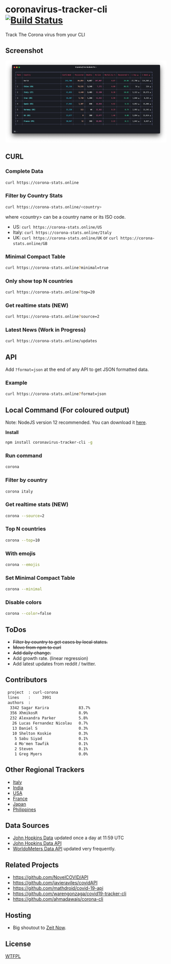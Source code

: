 # coronavirus-tracker-cli [![Build Status](https://github.com/sagarkarira/coronavirus-tracker-cli/workflows/Tests/badge.svg)](https://github.com/sagarkarira/coronavirus-tracker-cli/actions?workflow=Tests)

Track The Corona virus from your CLI

## Screenshot

![Preview](./preview.png)

## CURL

### Complete Data

```sh
curl https://corona-stats.online
```

### Filter by Country Stats

```sh
curl https://corona-stats.online/<country>
```

where \<country\> can be a country name or its ISO code.

* US: `curl https://corona-stats.online/US`
* Italy: `curl https://corona-stats.online/Italy`
* UK: `curl https://corona-stats.online/UK` or `curl https://corona-stats.online/GB`

### Minimal Compact Table

```sh
curl https://corona-stats.online?minimal=true
```

### Only show top N countries

```sh
curl https://corona-stats.online?top=20
```
### Get realtime stats (NEW)

```sh
curl https://corona-stats.online?source=2
```

### Latest News (Work in Progress)

```sh
curl https://corona-stats.online/updates
```

## API

Add `?format=json` at the end of any API to get JSON formatted data.

### Example

```sh
curl https://corona-stats.online?format=json
```

## Local Command (For coloured output)

Note: NodeJS version 12 recommended. You can download it [here](https://nodejs.org/en/download/).

**Install**

``` sh
npm install coronavirus-tracker-cli -g
```

### Run command

```sh
corona
```

### Filter by country

```sh
corona italy
```

### Get realtime stats (NEW)

```sh
corona --source=2
```

### Top N countries

```sh
corona --top=10
```

### With emojis

```sh
corona --emojis
```

### Set Minimal Compact Table

```sh
corona --minimal
```

### Disable colors

```sh
corona --color=false
```

## ToDos

* ~~Filter by country to get cases by local states.~~
* ~~Move from npm to curl~~
* ~~Add daily change.~~
* Add growth rate. (linear regression)
* Add latest updates from reddit / twitter.

## Contributors

```text
 project  : curl-corona
 lines    :     3991
 authors  :
  3342 Sagar Karira             83.7%
  356 XhmikosR                  8.9%
  232 Alexandra Parker          5.8%
   26 Lucas Fernandez Nicolau   0.7%
   13 Daniel S                  0.3%
   10 Shelton Koskie            0.3%
    5 Sabu Siyad                0.1%
    4 Mo'men Tawfik             0.1%
    2 Steven                    0.1%
    1 Greg Myers                0.0%
```

## Other Regional Trackers

* [Italy](https://opendatadpc.maps.arcgis.com/apps/opsdashboard/index.html#/b0c68bce2cce478eaac82fe38d4138b1)
* [India](https://www.covid19india.org/)
* [USA](https://www.npr.org/sections/health-shots/2020/03/16/816707182/map-tracking-the-spread-of-the-coronavirus-in-the-u-s)
* [France](https://veille-coronavirus.fr/)
* [Japan](https://covid19japan.com/)
* [Philippines](https://ncovtracker.doh.gov.ph/)

## Data Sources

* [John Hopkins Data](https://github.com/CSSEGISandData/COVID-19) updated once a day at 11:59 UTC
* [John Hopkins Data API](https://github.com/ExpDev07/coronavirus-tracker-api)
* [WorldoMeters Data API](https://github.com/NovelCOVID/API/) updated very frequently.

## Related Projects

* <https://github.com/NovelCOVID/API>
* <https://github.com/javieraviles/covidAPI>
* <https://github.com/mathdroid/covid-19-api>
* <https://github.com/warengonzaga/covid19-tracker-cli>
* <https://github.com/ahmadawais/corona-cli> 

## Hosting

* Big shoutout to [Zeit Now](https://github.com/zeit/now).

## License

[WTFPL](http://www.wtfpl.net/)


